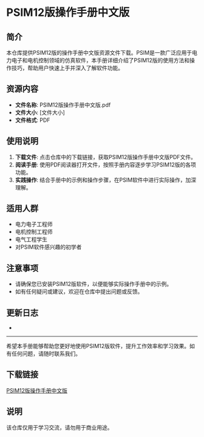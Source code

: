 # PSIM12版操作手册中文版

## 简介

本仓库提供PSIM12版的操作手册中文版资源文件下载。PSIM是一款广泛应用于电力电子和电机控制领域的仿真软件，本手册详细介绍了PSIM12版的使用方法和操作技巧，帮助用户快速上手并深入了解软件功能。

## 资源内容

- **文件名称**: PSIM12版操作手册中文版.pdf
- **文件大小**: [文件大小]
- **文件格式**: PDF

## 使用说明

1. **下载文件**: 点击仓库中的下载链接，获取PSIM12版操作手册中文版PDF文件。
2. **阅读手册**: 使用PDF阅读器打开文件，按照手册内容逐步学习PSIM12版的各项功能。
3. **实践操作**: 结合手册中的示例和操作步骤，在PSIM软件中进行实际操作，加深理解。

## 适用人群

- 电力电子工程师
- 电机控制工程师
- 电气工程学生
- 对PSIM软件感兴趣的初学者

## 注意事项

- 请确保您已安装PSIM12版软件，以便能够实际操作手册中的示例。
- 如有任何疑问或建议，欢迎在仓库中提出问题或反馈。

## 更新日志

- [日期]: 初始版本发布

---

希望本手册能够帮助您更好地使用PSIM12版软件，提升工作效率和学习效果。如有任何问题，请随时联系我们。

## 下载链接
[PSIM12版操作手册中文版](https://pan.quark.cn/s/b42c324a5489)

## 说明

该仓库仅用于学习交流，请勿用于商业用途。
